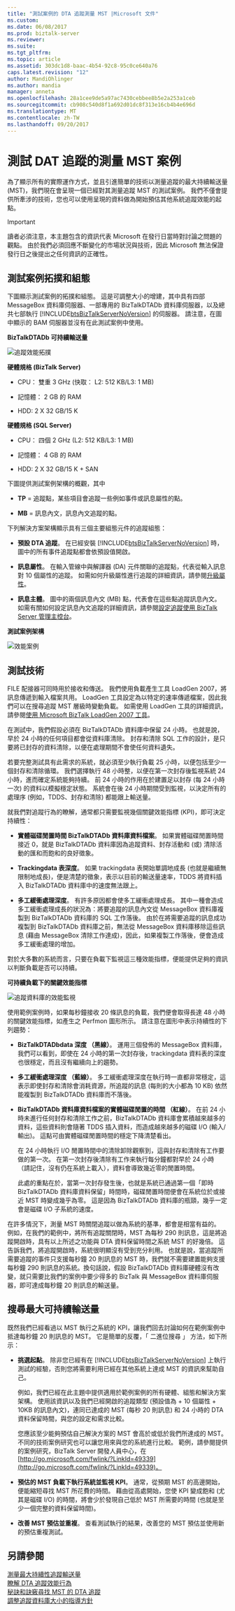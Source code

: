 ```yaml
---
title: "測試案例的 DTA 追蹤測量 MST |Microsoft 文件"
ms.custom: 
ms.date: 06/08/2017
ms.prod: biztalk-server
ms.reviewer: 
ms.suite: 
ms.tgt_pltfrm: 
ms.topic: article
ms.assetid: 303dc1d8-baac-4b54-92c8-95c0ce640a76
caps.latest.revision: "12"
author: MandiOhlinger
ms.author: mandia
manager: anneta
ms.openlocfilehash: 28a1cee9de5a97ac7430cebbee8b5e2a253a1ceb
ms.sourcegitcommit: cb908c540d8f1a692d01dc8f313e16cb4b4e696d
ms.translationtype: MT
ms.contentlocale: zh-TW
ms.lasthandoff: 09/20/2017
---
```

# <a name="test-scenarios-for-measuring-mst-of-dta-tracking"></a>測試 DAT 追蹤的測量 MST 案例
為了顯示所有的實際運作方式，並且引進簡單的技術以測量追蹤的最大持續輸送量 (MST)，我們現在會呈現一個已經對其測量追蹤 MST 的測試案例。 我們不僅會提供所牽涉的技術，您也可以使用呈現的資料做為開始預估其他系統追蹤效能的起點。  
  
> [!IMPORTANT]
>  讀者必須注意，本主題包含的資訊代表 Microsoft 在發行日當時對討論之問題的觀點。 由於我們必須回應不斷變化的市場狀況與技術，因此 Microsoft 無法保證發行日之後提出之任何資訊的正確性。  
  
## <a name="test-scenario-topology-and-configuration"></a>測試案例拓撲和組態  
 下圖顯示測試案例的拓撲和組態。  這是可調整大小的增建，其中具有四部 MessageBox 資料庫伺服器、一部專用的 BizTalkDTADb 資料庫伺服器，以及總共七部執行 [!INCLUDE[btsBizTalkServerNoVersion](../includes/btsbiztalkservernoversion-md.md)] 的伺服器。 請注意，在圖中顯示的 BAM 伺服器並沒有在此測試案例中使用。  
  
 **BizTalkDTADb 可持續輸送量**  
  
 ![追蹤效能拓撲](../core/media/trackingperformancetopology.gif "TrackingPerformanceTopology")  
  
 **硬體規格 (BizTalk Server)**  
  
-   CPU： 雙重 3 GHz (快取： L2: 512 KB/L3: 1 MB)  
  
-   記憶體： 2 GB 的 RAM  
  
-   HDD: 2 X 32 GB/15 K  
  
 **硬體規格 (SQL Server)**  
  
-   CPU： 四個 2 GHz (L2: 512 KB/L3: 1 MB)  
  
-   記憶體： 4 GB 的 RAM  
  
-   HDD: 2 X 32 GB/15 K + SAN  
  
 下圖提供測試案例架構的概觀，其中  
  
-   **TP** = 追蹤點，某些項目會追蹤一些例如事件或訊息屬性的點。  
  
-   **MB** = 訊息內文，訊息內文追蹤的點。  
  
 下列解決方案架構顯示具有三個主要組態元件的追蹤組態：  
  
-   **預設 DTA 追蹤**。 在已經安裝 [!INCLUDE[btsBizTalkServerNoVersion](../includes/btsbiztalkservernoversion-md.md)] 時，圖中的所有事件追蹤點都會依預設值開啟。  
  
-   **訊息屬性**。 在輸入管線中與解譯器 (DA) 元件關聯的追蹤點，代表從輸入訊息對 10 個屬性的追蹤。 如需如何升級屬性進行追蹤的詳細資訊，請參閱[升級屬性](../core/promoting-properties.md)。  
  
-   **訊息主體**。 圖中的兩個訊息內文 (MB) 點，代表會在這些點追蹤訊息內文。 如需有關如何設定訊息內文追蹤的詳細資訊，請參閱[設定追蹤使用 BizTalk Server 管理主控台](http://msdn.microsoft.com/en-us/49b7f9d3-60b5-41bd-ba8b-029253926bef)。  
  
 **測試案例架構**  
  
 ![效能案例](../core/media/performancescenarios.gif "PerformanceScenarios")  
  
## <a name="test-techniques"></a>測試技術  
 FILE 配接器可同時用於接收和傳送。 我們使用負載產生工具 LoadGen 2007，將訊息傳遞到輸入檔案共用。 LoadGen 工具設定為以特定的速率傳遞檔案，因此我們可以在搜尋追蹤 MST 層級時變動負載。 如需使用 LoadGen 工具的詳細資訊，請參閱[使用 Microsoft BizTalk LoadGen 2007 工具](../core/using-the-microsoft-biztalk-loadgen-2007-tool.md)。  
  
 在測試中，我們假設必須在 BizTalkDTADb 資料庫中保留 24 小時。 也就是說，早於 24 小時的任何項目都會從資料庫清除。 封存和清除 SQL 工作的設計，是只要將已封存的資料清除，以便在處理期間不會使任何資料遺失。  
  
 若要完整測試具有此需求的系統，就必須至少執行負載 25 小時，以便包括至少一個封存和清除循環。 我們選擇執行 48 小時整，以便在第一次封存後監視系統 24 小時，進而確定系統能夠持續。 前 24 小時的作用在於建置足以封存 (每 24 小時一次) 的資料以模擬穩定狀態。 系統會在後 24 小時期間受到監視，以決定所有的處理序 (例如，TDDS、封存和清除) 都能跟上輸送量。  
  
 就我們對追蹤行為的瞭解，通常都只需要監視幾個關鍵效能指標 (KPI)，即可決定持續性：  
  
-   **實體磁碟閒置時間 BizTalkDTADb 資料庫資料檔案**。 如果實體磁碟閒置時間接近 0，就是 BizTalkDTADb 資料庫因為追蹤資料、封存活動和 (或) 清除活動的匯和而飽和的良好徵象。  
  
-   **Trackingdata 表深度**。 如果 trackingdata 表開始單調地成長 (也就是繼續無限制地成長)，便是清楚的徵象，表示以目前的輸送量速率，TDDS 將資料插入 BizTalkDTADb 資料庫中的速度無法跟上。  
  
-   **多工緩衝處理深度**。 有許多原因都會使多工緩衝處理成長。 其中一種會造成多工緩衝處理成長的狀況為：將要追蹤的訊息內文從 MessageBox 資料庫複製到 BizTalkDTADb 資料庫的 SQL 工作落後。 由於在將需要追蹤的訊息成功複製到 BizTalkDTADb 資料庫之前，無法從 MessageBox 資料庫移除這些訊息 (藉由 MessageBox 清除工作達成)，因此，如果複製工作落後，便會造成多工緩衝處理的增加。  
  
 對於大多數的系統而言，只要在負載下監視這三種效能指標，便能提供足夠的資訊以判斷負載是否可以持續。  
  
 **可持續負載下的關鍵效能指標**  
  
 ![追蹤資料庫的效能監視](../core/media/perf-monitor-tracking-db.gif "Perf_Monitor_Tracking_db")  
  
 使用範例案例時，如果每秒鐘接收 20 條訊息的負載，我們便會取得長達 48 小時的關鍵效能指標，如產生之 Perfmon 圖形所示。 請注意在圖形中表示持續性的下列趨勢：  
  
-   **BizTalkDTADbdata 深度 （黑線）**。 運用三個發佈的 MessageBox 資料庫，我們可以看到，即使在 24 小時的第一次封存後，trackingdata 資料表的深度也很穩定，而且沒有繼續向上的趨勢。  
  
-   **多工緩衝處理深度 （藍線）**。 多工緩衝處理深度在執行時一直都非常穩定，這表示即使封存和清除會消耗資源，所追蹤的訊息 (每則的大小都為 10 KB) 依然能複製到 BizTalkDTADb 資料庫而不落後。  
  
-   **BizTalkDTADb 資料庫資料檔案的實體磁碟閒置的時間 （紅線）**。 在前 24 小時未進行任何封存和清除工作之前，BizTalkDTADb 資料庫會累積越來越多的資料，這些資料則會隨著 TDDS 插入資料，而造成越來越多的磁碟 I/O (輸入/輸出)。 這點可由實體磁碟閒置時間的穩定下降清楚看出。  
  
     在 24 小時執行 I/O 閒置時間中的清除卸除觀察到，這與封存和清除有工作要做的第一次。 在第一次封存後清除有工作来執行每分鐘都對早於 24 小時 （請記住，沒有仍在系統上載入），資料會導致幾近零的閒置時間。  
  
     此處的重點在於，當第一次封存發生後，也就是系統已通過第一個「即時 BizTalkDTADb 資料庫資料保留」時間時，磁碟閒置時間便會在系統位於或接近 MST 時變成幾乎為零。 這是因為 BizTalkDTADb 資料庫的瓶頸，幾乎一定會是磁碟 I/O 子系統的速度。  
  
 在許多情況下，測量 MST 時關閉追蹤以做為系統的基準，都會是相當有益的。 例如，在我們的範例中，將所有追蹤關閉時，MST 為每秒 290 則訊息，這是將追蹤開啟時，具有以上所述之功能與 DTA 資料保留時間之系統 MST 的好幾倍。 這告訴我們，將追蹤開啟時，系統很明顯沒有受到充分利用。 也就是說，當追蹤所需要追蹤的事件只支援每秒鐘 20 則訊息的 MST 時，我們就不需要建置能夠支援每秒鐘 290 則訊息的系統。換句話說，假設 BizTalkDTADb 資料庫硬體沒有改變，就只需要比我們的案例中要少得多的 BizTalk 與 MessageBox 資料庫伺服器，即可達成每秒鐘 20 則訊息的輸送量。  
  
## <a name="searching-for-maximum-sustainable-throughput"></a>搜尋最大可持續輸送量  
 既然我們已經看過以 MST 執行之系統的 KPI，讓我們回去討論如何在範例案例中抵達每秒鐘 20 則訊息的 MST。 它是簡單的反覆，「 二進位搜尋 」 方法，如下所示：  
  
-   **挑選起點**。 除非您已經有在 [!INCLUDE[btsBizTalkServerNoVersion](../includes/btsbiztalkservernoversion-md.md)] 上執行測試的經驗，否則您將需要利用已經在其他系統上達成 MST 的資訊來幫助自己。  
  
     例如，我們已經在此主題中提供適用於範例案例的所有硬體、組態和解決方案架構。 使用該資訊以及我們已經開啟的追蹤類型 (預設值為 + 10 個屬性 + 10KB 的訊息內文)，連同已達成的 MST (每秒 20 則訊息) 和 24 小時的 DTA 資料保留時間，與您的設定和需求比較。  
  
     您應該至少能夠預估自己解決方案的 MST 會高於或低於我們所達成的 MST。 不同的技術案例研究也可以讓您用來與您的系統進行比較。 範例，請參閱提供的案例研究，BizTalk Server 開發人員中心，在[http://go.microsoft.com/fwlink/?LinkId=49339](http://go.microsoft.com/fwlink/?LinkId=49339)。  
  
-   **預估的 MST 負載下執行系統並監視 KPI**。 通常，從預期 MST 的高邊開始，便能縮短尋找 MST 所花費的時間。 藉由從高處開始，您使 KPI 變成飽和 (尤其是磁碟 I/O) 的時間，將會少於發現自己低於 MST 所需要的時間 (也就是至少一個完整的資料保留時間)。  
  
-   **改善 MST 預估並重複**。 查看測試執行的結果，改善您的 MST 預估並使用新的預估重複測試。  
  
## <a name="see-also"></a>另請參閱  
 [測量最大持續性追蹤輸送量](../core/measuring-maximum-sustainable-tracking-throughput.md)   
 [瞭解 DTA 追蹤效能行為](../core/understanding-dta-tracking-performance-behavior.md)   
 [秘訣和訣竅尋找 MST 的 DTA 追蹤](../core/tips-and-tricks-for-finding-mst-of-dta-tracking.md)   
 [調整追蹤資料庫大小的指導方針](../core/tracking-database-sizing-guidelines.md)